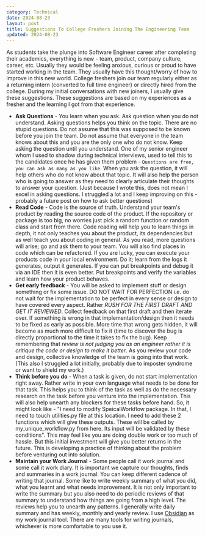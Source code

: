 ```yaml
---
category: Technical
date: 2024-08-23
layout: post
title: Suggestions To College Freshers Joining The Engineering Team
updated: 2024-08-23
---
```


As students take the plunge into Software Engineer career after completing their academics, everything is new - team, product, company culture, career, etc. Usually they would be feeling anxious, curious or proud to have started working in the team. They usually have this thought/worry of how to improve in this new world. College freshers join our team regularly either as a returning intern (converted to full time engineer) or directly hired from the college. During my initial conversations with new joiners, I usually give these suggestions. These suggestions are based on my experiences as a fresher and the learning I got from that experience.
- **Ask Questions** - You learn when you ask. Ask question when you do not understand. Asking questions helps you think on the topic. There are no stupid questions. Do not assume that this was supposed to be known before you join the team. Do not assume that everyone in the team knows about this and you are the only one who do not know. Keep asking the question until you understand. One of my senior engineer whom I used to shadow during technical interviews, used to tell this to the candidates once he has given them problem - `Questions are free, you can ask as many as you like`.  When you ask the question, it will help others who do not know about that topic. It will also help the person who is going to answer as they need to clearly articulate their thoughts to answer your question. (Just because I wrote this, does not mean I excel in asking questions. I struggled a lot and I keep improving on this - probably a future post on how to ask better questions)
- **Read Code** - Code is the source of truth. Understand your team's product by reading the source code of the product. If the repository or package is too big, no worries just pick a random function or random class and start from there. Code reading will help you to learn things in depth, it not only teaches you about the product, its dependencies but as well teach you about coding in general. As you read, more questions will arise; go and ask them to your team. You will also find places in code which can be refactored. If you are lucky, you can execute your products code in your local environment. Do it; learn from the logs it generates, output it generates. If you can put breakpoints and debug it via an IDE then it is even better. Put breakpoints and verify the variables and learn how your product behaves.
- **Get early feedback** - You will be asked to implement stuff or design something or fix some issue. DO NOT WAIT FOR PERFECTION i.e. do not wait for the implementation to be perfect in every sense or design to have covered every aspect. Rather *RUSH FOR THE FIRST DRAFT AND GET IT REVIEWED*. Collect feedback on that first draft and then iterate over. If something is wrong in that implementation/design then it needs to be  fixed as early as possible. More time that wrong gets hidden, it will become as much more difficult to fix it (time to discover the bug is directly proportional to the time it takes to fix the bug). Keep remembering that *review is not judging you as an engineer rather it is critique the code or design to make it better*. As you review your code and design, collective knowledge of the team is going into that work. (This also I struggled a lot initially, probably due to imposter syndrome or want to shield my work.)
- **Think before you do** - When a task is given, do not start implementation right away. Rather write in your own language what needs to be done for that task. This helps you to think of the task as well as do the necessary research on the task before you venture into the implementation. This will also help unearth any blockers for these tasks before hand. So, it might look like - "I need to modify SpeicalWorkflow package. In that, I need to touch utilities.py file at this location. I need to add these 2 functions which will give these outputs. These will be called by my_unique_workflow.py from here. Its input will be validated by these conditions".  This may feel like you are doing double work or too much of hassle. But this initial investment will give you better returns in the future. This is developing a practice of thinking about the problem before venturing out into solution.
- **Maintain your Work Journal** - Some people call it work journal and some call it work diary. It is important we capture our thoughts, finds and summaries in a work journal. You can keep different cadence of writing that journal. Some like to write weekly summary of what you did, what you learnt and what needs improvement. It is not only important to write the summary but you also need to do periodic reviews of that summary to understand how things are going from a high level. The reviews help you to unearth any patterns. I generally write daily summary and has weekly, monthly and yearly review. I use [Obsidian](https://obsidian.md) as my work journal tool. There are many tools for writing journals, whichever is more comfortable to you use it.